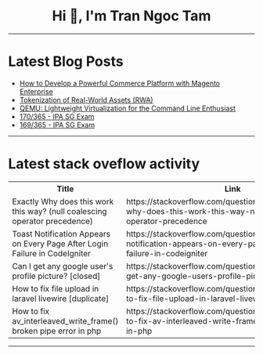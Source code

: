 <h1 align="center">Hi 👋, I'm Tran Ngoc Tam</h1>

---

# Latest Blog Posts 
<!-- BLOG-POST-LIST:START -->
- [How to Develop a Powerful Commerce Platform with Magento Enterprise](https://dev.to/parthprajapatispan/how-to-develop-a-powerful-commerce-platform-with-magento-enterprise-35p4)
- [Tokenization of Real-World Assets &lpar;RWA&rpar;](https://dev.to/victoruzo/tokenization-of-real-world-assets-rwa-1cj6)
- [QEMU: Lightweight Virtualization for the Command Line Enthusiast](https://dev.to/sebos/qemu-lightweight-virtualization-for-the-command-line-enthusiast-n95)
- [170/365 - IPA SG Exam](https://dev.to/kameken100/169365-ipa-sg-exam-21bd)
- [169/365 - IPA SG Exam](https://dev.to/kameken100/169365-ipa-sg-exam-3ma8)
<!-- BLOG-POST-LIST:END -->

---

# Latest stack oveflow activity
<table>
  <tr><th>Title</th><th>Link</th></tr>
  <!-- STACKOVERFLOW:START --><tr><td>Exactly Why does this work this way? &lpar;null coalescing operator precedence&rpar;</td><td>https://stackoverflow.com/questions/79546223/exactly-why-does-this-work-this-way-null-coalescing-operator-precedence</td></tr><tr><td>Toast Notification Appears on Every Page After Login Failure in CodeIgniter</td><td>https://stackoverflow.com/questions/79545776/toast-notification-appears-on-every-page-after-login-failure-in-codeigniter</td></tr><tr><td>Can I get any google user&#39;s profile picture? [closed]</td><td>https://stackoverflow.com/questions/79545506/can-i-get-any-google-users-profile-picture</td></tr><tr><td>How to fix file upload in laravel livewire [duplicate]</td><td>https://stackoverflow.com/questions/79545450/how-to-fix-file-upload-in-laravel-livewire</td></tr><tr><td>How to fix av_interleaved_write_frame&lpar;&rpar; broken pipe error in php</td><td>https://stackoverflow.com/questions/79545343/how-to-fix-av-interleaved-write-frame-broken-pipe-error-in-php</td></tr><!-- STACKOVERFLOW:END -->
</table>

---


